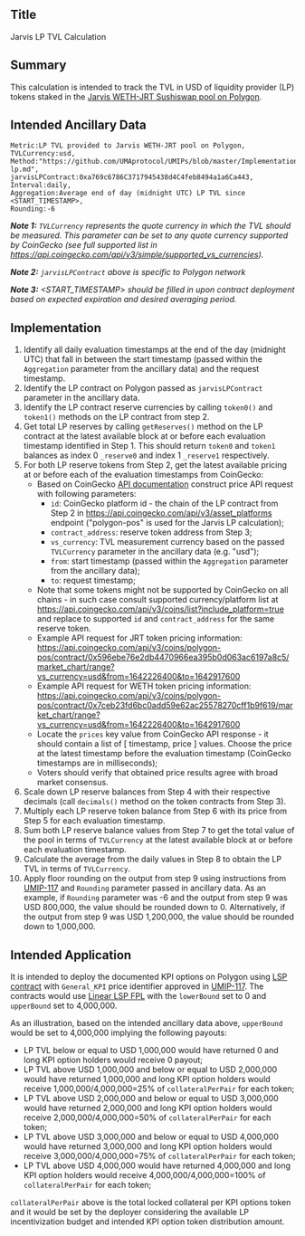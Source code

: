 ## Title

Jarvis LP TVL Calculation

## Summary

This calculation is intended to track the TVL in USD of liquidity provider (LP) tokens staked in the [Jarvis WETH-JRT Sushiswap pool on Polygon](https://polygonscan.com/address/0xa769c6786c3717945438d4c4feb8494a1a6ca443).

## Intended Ancillary Data

```
Metric:LP TVL provided to Jarvis WETH-JRT pool on Polygon,
TVLCurrency:usd,
Method:"https://github.com/UMAprotocol/UMIPs/blob/master/Implementations/jarvis-lp.md",
jarvisLPContract:0xa769c6786C3717945438d4C4feb8494a1a6Ca443,
Interval:daily,
Aggregation:Average end of day (midnight UTC) LP TVL since <START_TIMESTAMP>,
Rounding:-6
```

***Note 1:** `TVLCurrency` represents the quote currency in which the TVL should be measured. This parameter can be set to any quote currency supported by CoinGecko (see full supported list in https://api.coingecko.com/api/v3/simple/supported_vs_currencies).*

***Note 2:** `jarvisLPContract` above is specific to Polygon network*

***Note 3:** <START_TIMESTAMP> should be filled in upon contract deployment based on expected expiration and desired averaging period.*

## Implementation

1. Identify all daily evaluation timestamps at the end of the day (midnight UTC) that fall in between the start timestamp (passed within the `Aggregation` parameter from the ancillary data) and the request timestamp.
2. Identify the LP contract on Polygon passed as `jarvisLPContract` parameter in the ancillary data.
3. Identify the LP contract reserve currencies by calling `token0()` and `token1()` methods on the LP contract from step 2.
4. Get total LP reserves by calling `getReserves()` method on the LP contract at the latest available block at or before each evaluation timestamp identified in Step 1. This should return `token0` and `token1` balances as index 0 `_reserve0` and index 1 `_reserve1` respectively.
5. For both LP reserve tokens from Step 2, get the latest available pricing at or before each of the evaluation timestamps from CoinGecko:
    * Based on CoinGecko [API documentation](https://www.coingecko.com/api/documentations/v3#/contract/get_coins__id__contract__contract_address__market_chart_range) construct price API request with following parameters:
      * `id`: CoinGecko platform id - the chain of the LP contract from Step 2 in https://api.coingecko.com/api/v3/asset_platforms endpoint ("polygon-pos" is used for the Jarvis LP calculation);
      * `contract_address`: reserve token address from Step 3;
      * `vs_currency`: TVL measurement currency based on the passed `TVLCurrency` parameter in the ancillary data (e.g. "usd");
      * `from`: start timestamp (passed within the `Aggregation` parameter from the ancillary data);
      * `to`: request timestamp;
    * Note that some tokens might not be supported by CoinGecko on all chains  - in such case consult supported currency/platform list at https://api.coingecko.com/api/v3/coins/list?include_platform=true and replace to supported `id`  and `contract_address` for the same reserve token.
    * Example API request for JRT token pricing information: https://api.coingecko.com/api/v3/coins/polygon-pos/contract/0x596ebe76e2db4470966ea395b0d063ac6197a8c5/market_chart/range?vs_currency=usd&from=1642226400&to=1642917600
    * Example API request for WETH token pricing information: https://api.coingecko.com/api/v3/coins/polygon-pos/contract/0x7ceb23fd6bc0add59e62ac25578270cff1b9f619/market_chart/range?vs_currency=usd&from=1642226400&to=1642917600
    * Locate the `prices` key value from CoinGecko API response - it should contain a list of [ timestamp, price ] values. Choose the price at the latest timestamp before the evaluation timestamp (CoinGecko timestamps are in milliseconds);
    * Voters should verify that obtained price results agree with broad market consensus.
6. Scale down LP reserve balances from Step 4 with their respective decimals (call `decimals()` method on the token contracts from Step 3).
7. Multiply each LP reserve token balance from Step 6 with its price from Step 5 for each evaluation timestamp.
8. Sum both LP reserve balance values from Step 7 to get the total value of the pool in terms of `TVLCurrency` at the latest available block at or before each evaluation timestamp.
9. Calculate the average from the daily values in Step 8 to obtain the LP TVL in terms of `TVLCurrency`. 
10. Apply floor rounding on the output from step 9 using instructions from [UMIP-117](https://github.com/UMAprotocol/UMIPs/blob/master/UMIPs/umip-117.md) and `Rounding` parameter passed in ancillary data. As an example, if `Rounding` parameter was -6 and the output from step 9 was USD 800,000, the value should be rounded down to 0. Alternatively, if the output from step 9 was USD 1,200,000, the value should be rounded down to 1,000,000.

## Intended Application

It is intended to deploy the documented KPI options on Polygon using [LSP contract](https://github.com/UMAprotocol/protocol/blob/master/packages/core/contracts/financial-templates/long-short-pair/LongShortPair.sol) with `General_KPI` price identifier approved in [UMIP-117](https://github.com/UMAprotocol/UMIPs/blob/master/UMIPs/umip-117.md). The contracts would use [Linear LSP FPL](https://github.com/UMAprotocol/protocol/blob/master/packages/core/contracts/financial-templates/common/financial-product-libraries/long-short-pair-libraries/LinearLongShortPairFinancialProductLibrary.sol) with the `lowerBound` set to 0 and `upperBound` set to 4,000,000. 

As an illustration, based on the intended ancillary data above, `upperBound` would be set to 4,000,000 implying the following payouts:
* LP TVL below or equal to USD 1,000,000 would have returned 0 and long KPI option holders would receive 0 payout;
* LP TVL above USD 1,000,000 and below or equal to USD 2,000,000 would have returned 1,000,000 and long KPI option holders would receive 1,000,000/4,000,000=25% of `collateralPerPair` for each token;
* LP TVL above USD 2,000,000 and below or equal to USD 3,000,000 would have returned 2,000,000 and long KPI option holders would receive 2,000,000/4,000,000=50% of `collateralPerPair` for each token;
* LP TVL above USD 3,000,000 and below or equal to USD 4,000,000 would have returned 3,000,000 and long KPI option holders would receive 3,000,000/4,000,000=75% of `collateralPerPair` for each token;
* LP TVL above USD 4,000,000 would have returned 4,000,000 and long KPI option holders would receive 4,000,000/4,000,000=100% of `collateralPerPair` for each token;

`collateralPerPair` above is the total locked collateral per KPI options token and it would be set by the deployer considering the available LP incentivization budget and intended KPI option token distribution amount.